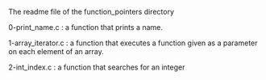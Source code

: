 The readme file of the function_pointers directory

0-print_name.c : a function that prints a name.

1-array_iterator.c : a function that executes a function given as a parameter on each element of an array.

2-int_index.c : a function that searches for an integer
